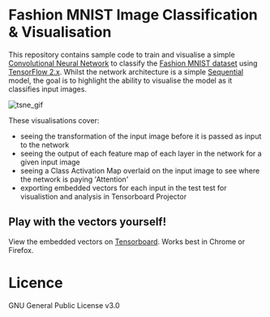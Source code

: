 # Fashion MNIST Image Classification & Visualisation

This repository contains sample code to train and visualise a simple [Convolutional Neural Network](https://en.wikipedia.org/wiki/Convolutional_neural_network) to classify the [Fashion MNIST dataset](https://github.com/zalandoresearch/fashion-mnist) using [TensorFlow 2.x](https://www.tensorflow.org).
Whilst the network architecture is a simple [Sequential](https://www.tensorflow.org/api_docs/python/tf/keras/Sequential) model, the goal is to highlight the ability to visualise the model as it classifies input images. 

![tsne_gif](docs/images/tsne.gif)

These visualisations cover:
- seeing the transformation of the input image before it is passed as input to the network
- seeing the output of each feature map of each layer in the network for a given input image
- seeing a Class Activation Map overlaid on the input image to see where the network is paying 'Attention'
- exporting embedded vectors for each input in the test test for visualistion and analysis in Tensorboard Projector


## Play with the vectors yourself!
View the embedded vectors on [Tensorboard](http://projector.tensorflow.org/?config=https://raw.githubusercontent.com/insectatorious/fashion_mnist_demo/master/tensorboard_assets/config_github.json). Works best in Chrome or Firefox. 

# Licence
GNU General Public License v3.0
